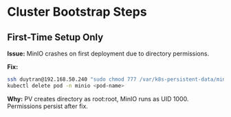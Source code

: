 # Cluster Bootstrap Steps

## First-Time Setup Only

**Issue:** MinIO crashes on first deployment due to directory permissions.

**Fix:**
```bash
ssh duytran@192.168.50.240 "sudo chmod 777 /var/k8s-persistent-data/minio"
kubectl delete pod -n minio <pod-name>
```

**Why:** PV creates directory as root:root, MinIO runs as UID 1000. Permissions persist after fix.
